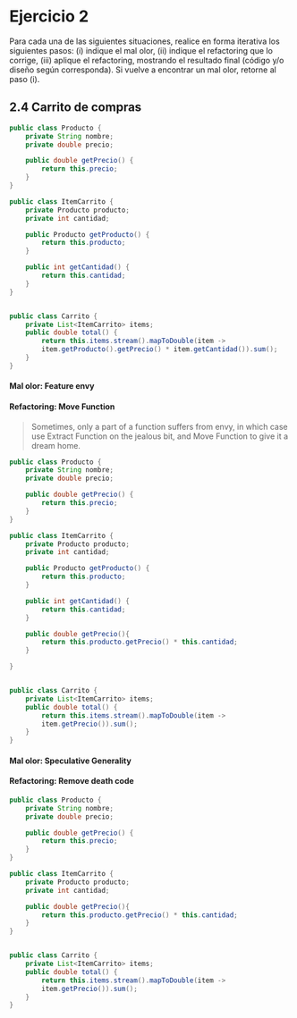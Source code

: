 # Ejercicio 2
Para cada una de las siguientes situaciones, realice en forma iterativa los siguientes pasos:
(i) indique el mal olor,
(ii) indique el refactoring que lo corrige,
(iii) aplique el refactoring, mostrando el resultado final (código y/o diseño según
corresponda).
Si vuelve a encontrar un mal olor, retorne al paso (i).

## 2.4  Carrito de compras
```java
public class Producto {
    private String nombre;
    private double precio;

    public double getPrecio() {
        return this.precio;
    }
}

public class ItemCarrito {
    private Producto producto;
    private int cantidad;

    public Producto getProducto() {
        return this.producto;
    }

    public int getCantidad() {
        return this.cantidad;
    }
}


public class Carrito {
    private List<ItemCarrito> items;
    public double total() {
        return this.items.stream().mapToDouble(item ->
        item.getProducto().getPrecio() * item.getCantidad()).sum();
    }
}
```


#### Mal olor: Feature envy 
#### Refactoring: Move Function
> Sometimes, only a part of a function suffers from envy, in which
case use Extract Function on the jealous bit, and Move Function to give it a dream home. 

```java
public class Producto {
    private String nombre;
    private double precio;

    public double getPrecio() {
        return this.precio;
    }
}

public class ItemCarrito {
    private Producto producto;
    private int cantidad;

    public Producto getProducto() {
        return this.producto;
    }

    public int getCantidad() {
        return this.cantidad;
    }

    public double getPrecio(){
        return this.producto.getPrecio() * this.cantidad;
    }

}


public class Carrito {
    private List<ItemCarrito> items;
    public double total() {
        return this.items.stream().mapToDouble(item ->
        item.getPrecio()).sum();
    }
}
```
#### Mal olor: Speculative Generality 
#### Refactoring: Remove death code
```java
public class Producto {
    private String nombre;
    private double precio;

    public double getPrecio() {
        return this.precio;
    }
}

public class ItemCarrito {
    private Producto producto;
    private int cantidad;

    public double getPrecio(){
        return this.producto.getPrecio() * this.cantidad;
    }
}


public class Carrito {
    private List<ItemCarrito> items;
    public double total() {
        return this.items.stream().mapToDouble(item ->
        item.getPrecio()).sum();
    }
}
```